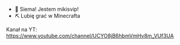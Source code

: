 - 👋 Siema! Jestem mikisvip!
- ⛏️ Lubię grać w Minecrafta

Kanał na YT:
https://www.youtube.com/channel/UCYO8jB6hbmVmHv8m_VUf3UA
